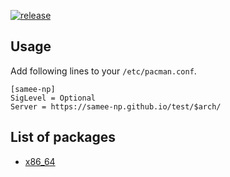[![release](https://github.com/samee-np/test/workflows/release/badge.svg)](https://github.com/samee-np/test/actions?query=workflow%3Arelease)

## Usage

Add following lines to your `/etc/pacman.conf`.

```
[samee-np]
SigLevel = Optional
Server = https://samee-np.github.io/test/$arch/
```

## List of packages

- [x86_64](https://github.com/samee-np/test/tree/gh-pages/x86_64)
